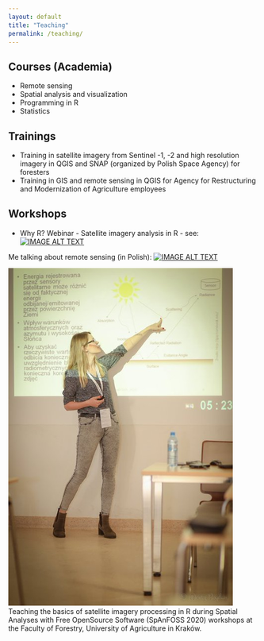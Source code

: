 ```yaml
---
layout: default
title: "Teaching"
permalink: /teaching/
---
```


## Courses (Academia)
- Remote sensing
- Spatial analysis and visualization
- Programming in R
- Statistics

## Trainings
- Training in satellite imagery from Sentinel -1, -2 and high resolution imagery in QGIS and SNAP (organized by Polish Space Agency) for foresters
- Training in GIS and remote sensing in QGIS for Agency for Restructuring and Modernization of Agriculture employees

## Workshops
- Why R? Webinar - Satellite imagery analysis in R - see:
[![IMAGE ALT TEXT](http://img.youtube.com/vi/k1K6nqgtRL8/0.jpg)](http://www.youtube.com/watch?v=k1K6nqgtRL8 "Why R? Webinar 023 - Ewa Grabska - Satellite imagery analysis in R")

Me talking about remote sensing (in Polish):
[![IMAGE ALT TEXT](http://img.youtube.com/vi/XRNFCAY0gzM/0.jpg)](http://www.youtube.com/watch?v=kXRNFCAY0gzM "")



![Image](ERSlqrIXYAETHvg.jpg)
Teaching the basics of satellite imagery processing in R during Spatial Analyses with Free OpenSource Software (SpAnFOSS 2020) workshops at the Faculty of Forestry, University of Agriculture in Kraków.
